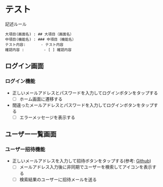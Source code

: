 # テスト

記述ルール

```
大項目(画面名) : ## 大項目（画面名）
中項目(機能名) : ### 中項目（機能名）
テスト内容:       - テスト内容
確認内容 :         - [ ] 確認内容
```

## ログイン画面

### ログイン機能
- 正しいメールアドレスとパスワードを入力してログインボタンをタップする
  - [ ] ホーム画面に遷移する
- 間違ったメールアドレスとパスワードを入力してログインボタンをタップする
  - [ ] エラーメッセージを表示する
  
## ユーザー一覧画面

### ユーザー招待機能
- 正しいメールアドレスを入力して招待ボタンをタップする(参考: [Github](https://github.com/))
  - [ ] メールアドレス入力後に非同期でユーザーを検索してアイコンを表示する
  - [ ] 検索結果のユーザーに招待メールを送る
